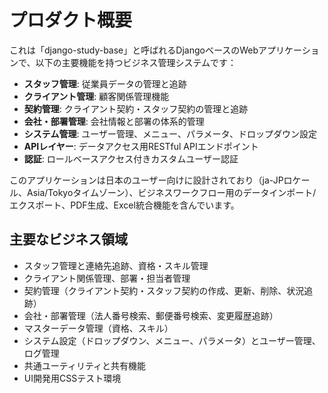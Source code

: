 # プロダクト概要

これは「django-study-base」と呼ばれるDjangoベースのWebアプリケーションで、以下の主要機能を持つビジネス管理システムです：

- **スタッフ管理**: 従業員データの管理と追跡
- **クライアント管理**: 顧客関係管理機能
- **契約管理**: クライアント契約・スタッフ契約の管理と追跡
- **会社・部署管理**: 会社情報と部署の体系的管理
- **システム管理**: ユーザー管理、メニュー、パラメータ、ドロップダウン設定
- **APIレイヤー**: データアクセス用RESTful APIエンドポイント
- **認証**: ロールベースアクセス付きカスタムユーザー認証

このアプリケーションは日本のユーザー向けに設計されており（ja-JPロケール、Asia/Tokyoタイムゾーン）、ビジネスワークフロー用のデータインポート/エクスポート、PDF生成、Excel統合機能を含んでいます。

## 主要なビジネス領域
- スタッフ管理と連絡先追跡、資格・スキル管理
- クライアント関係管理、部署・担当者管理
- 契約管理（クライアント契約・スタッフ契約の作成、更新、削除、状況追跡）
- 会社・部署管理（法人番号検索、郵便番号検索、変更履歴追跡）
- マスターデータ管理（資格、スキル）
- システム設定（ドロップダウン、メニュー、パラメータ）とユーザー管理、ログ管理
- 共通ユーティリティと共有機能
- UI開発用CSSテスト環境